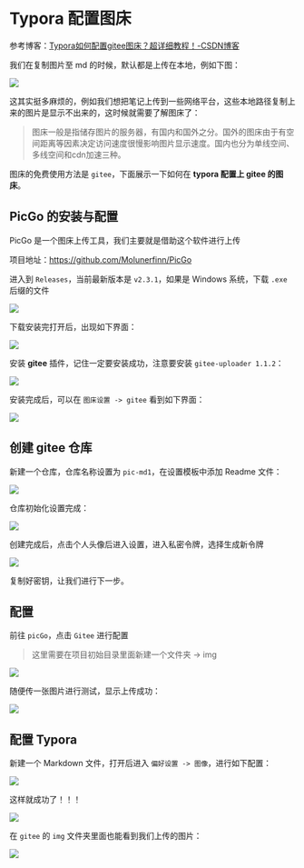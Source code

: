 # Typora 配置图床

参考博客：[Typora如何配置gitee图床？超详细教程！-CSDN博客](https://blog.csdn.net/qq_36547531/article/details/114985742)

我们在复制图片至 md 的时候，默认都是上传在本地，例如下图：

![](../../figs.assets/image-20231023210234161.png)

这其实挺多麻烦的，例如我们想把笔记上传到一些网络平台，这些本地路径复制上来的图片是显示不出来的，这时候就需要了解图床了：

>图床一般是指储存图片的服务器，有国内和国外之分。国外的图床由于有空间距离等因素决定访问速度很慢影响图片显示速度。国内也分为单线空间、多线空间和cdn加速三种。

图床的免费使用方法是 `gitee`，下面展示一下如何在 **typora 配置上 gitee 的图床**。

## PicGo 的安装与配置

PicGo 是一个图床上传工具，我们主要就是借助这个软件进行上传

项目地址：https://github.com/Molunerfinn/PicGo

进入到 `Releases`，当前最新版本是 `v2.3.1`，如果是 Windows 系统，下载 `.exe` 后缀的文件

![](../../figs.assets/image-20231023210859098.png)

下载安装完打开后，出现如下界面：

![](../../figs.assets/image-20231023211000257.png)

安装 **gitee** 插件，记住一定要安装成功，注意要安装 `gitee-uploader 1.1.2`：

![](../../figs.assets/image-20231023211202100.png)

安装完成后，可以在 `图床设置 -> gitee` 看到如下界面：

![](../../figs.assets/image-20231023211353160.png)

## 创建 gitee 仓库

新建一个仓库，仓库名称设置为 `pic-md1`，在设置模板中添加 Readme 文件：

![](../../figs.assets/image-20231023211614581.png)

仓库初始化设置完成：

![](../../figs.assets/image-20231023211655848.png)

创建完成后，点击个人头像后进入设置，进入私密令牌，选择生成新令牌

![](../../figs.assets/image-20231023211826904.png)



复制好密钥，让我们进行下一步。

## 配置

前往 `picGo`，点击 `Gitee` 进行配置

> 这里需要在项目初始目录里面新建一个文件夹 -> img

![](../../figs.assets/image-20231023211353160.png)

随便传一张图片进行测试，显示上传成功：

![](../../figs.assets/image-20231023212223920.png)

## 配置 Typora

新建一个 Markdown 文件，打开后进入 `偏好设置 -> 图像`，进行如下配置：

![](https://gitee.com/Li-zhongliang-q/pic-md1/raw/master/img/image-20231023212425150.png)

这样就成功了！！！

![](https://gitee.com/Li-zhongliang-q/pic-md1/raw/master/img/image-20231023212506988.png)

在 `gitee` 的 `img` 文件夹里面也能看到我们上传的图片：

![](https://gitee.com/Li-zhongliang-q/pic-md1/raw/master/img/image-20231023212557110.png)





